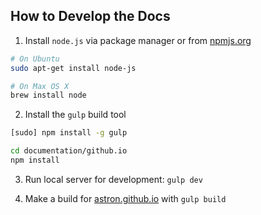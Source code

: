 ## How to Develop the Docs

1. Install `node.js` via package manager or from [npmjs.org](https://npmjs.org)

```sh
# On Ubuntu
sudo apt-get install node-js

# On Max OS X
brew install node
```

2. Install the `gulp` build tool

```sh
[sudo] npm install -g gulp

cd documentation/github.io
npm install
```

3. Run local server for development: `gulp dev`

4. Make a build for [astron.github.io](https://astron.github.io) with `gulp build`

